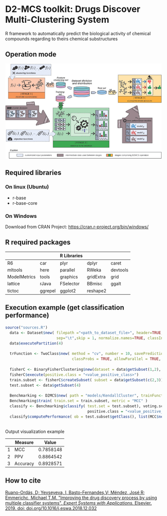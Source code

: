 # D2-MCS toolkit: Drugs Discover Multi-Clustering System

R framework to automatically predict the biological activity of chemical compounds regarding to theirs chemical substructures

## Operation mode

![D2-MCS Operation mode](d2mcs_operation_mode.jpg)


## Required libraries

### On linux (Ubuntu)

* r-base
* r-base-core

### On Windows

Download from CRAN Project: https://cran.r-project.org/bin/windows/

## R required packages

|             |            | R Libraries |            |            |
|-------------|------------|-------------|------------|------------|
|R6           |car         |plyr         |dplyr       |caret       |
|mltools      |here        |parallel     |RWeka       |devtools    |
|ModelMetrics |tools       |graphics     |gridExtra   |grid        |
|lattice      |rJava       |FSelector    |BBmisc      |ggalt       |
|tictoc       |ggrepel     |ggplot2      |reshape2    |            |

## Execution example (get classification performance)

```R
source("sources.R")
  data <- Dataset$new( filepath ="<path_to_dataset_file>", header=TRUE, 
                       sep="\t",skip = 1, normalize.names=TRUE, classIndex = 1 )
  data$executePartition(4)
  
  trFunction <- TwoClass$new( method = "cv", number = 10, savePredictions = "final", 
                              classProbs = TRUE, allowParallel = TRUE, verboseIter = FALSE)
  
  fisherC <- BinaryFisherClustering$new(dataset = data$getSubset(1,2), maxClusters = 50)
  fisherC$execute(positive.class = "<value_positive_class>")
  train.subset <- fisherC$createSubset( subset = data$getSubset(c(2,3)) )
  test.subset <- data$getSubset(4)
  
  Benchmarking <- D2MCS$new( path = "models/KendallCluster", trainFunction = trFunction )
  Benchmarking$train( train.set = train.subset, metric = "MCC" )
  classify <- Benchmarking$classify( test.set = test.subset), voting.scheme = ClassWeightedVoting$new(), 
                                     positive.class = "<value_positive_class>" )
  classify$computePerformance( ob = test.subset$getClass(), list(MCC$new(), PPV$new(), Accuracy$new()) )
  
```
Output visualization example


|   |  Measure |   Value   |
|---|----------|-----------|
| 1 |      MCC | 0.7858148 | 
| 2 |     PPV  | 0.8864542 |
| 3 | Accuracy | 0.8928571 |


## How to cite 
[Ruano-Ordás, D; Yevseyeva, I, Basto-Fernandes,V; Méndez, José R; Emmerichc, Michael T.M. "Improving the drug discovery process by using multiple classifier systems". *Expert Systems with Applications.* Elsevier. 2019. doi: doi.org/10.1016/j.eswa.2018.12.032](https://doi.org/10.1016/j.eswa.2018.12.032)
